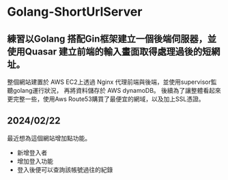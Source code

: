 # Golang-ShortUrlServer

## 練習以Golang 搭配Gin框架建立一個後端伺服器，並使用Quasar 建立前端的輸入畫面取得處理過後的短網址。
整個網站建置於 AWS EC2上透過 Nginx 代理前端與後端，並使用supervisor監聽golang運行狀況，
再將資料儲存於 AWS dynamoDB。
後續為了讓整體看起來更完整一些，使用Aws Route53購買了最便宜的網域，以及加上SSL憑證。

## 2024/02/22
最近想為這個網站增加點功能。
* 新增登入者
* 增加登入功能
* 登入後便可以查詢該帳號過往的紀錄

